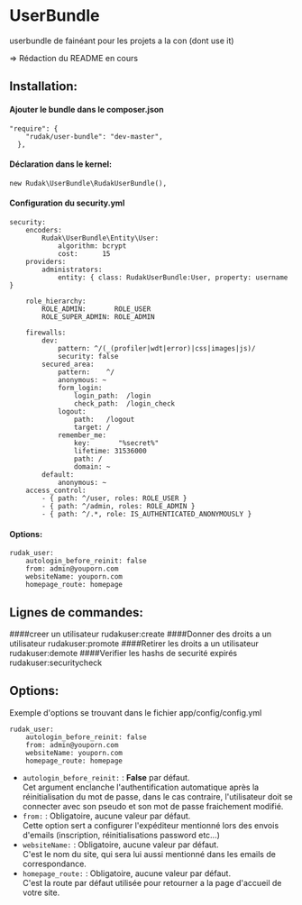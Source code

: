 # UserBundle
userbundle de fainéant pour les projets a la con (dont use it)

=> Rédaction du README en cours

## Installation:
#### Ajouter le bundle dans le composer.json

    "require": {
        "rudak/user-bundle": "dev-master",
      },
#### Déclaration dans le kernel:

    new Rudak\UserBundle\RudakUserBundle(),
    
#### Configuration du security.yml

    security:
        encoders:
            Rudak\UserBundle\Entity\User:
                algorithm: bcrypt
                cost:      15
        providers:
            administrators:
                entity: { class: RudakUserBundle:User, property: username }
    
        role_hierarchy:
            ROLE_ADMIN:       ROLE_USER
            ROLE_SUPER_ADMIN: ROLE_ADMIN
    
        firewalls:
            dev:
                pattern: ^/(_(profiler|wdt|error)|css|images|js)/
                security: false
            secured_area:
                pattern:    ^/
                anonymous: ~
                form_login:
                    login_path:  /login
                    check_path:  /login_check
                logout:
                    path:   /logout
                    target: /
                remember_me:
                    key:       "%secret%"
                    lifetime: 31536000
                    path: /
                    domain: ~
            default:
                anonymous: ~
        access_control:
            - { path: ^/user, roles: ROLE_USER }
            - { path: ^/admin, roles: ROLE_ADMIN }
            - { path: ^/.*, role: IS_AUTHENTICATED_ANONYMOUSLY }
            
#### Options:            
    
    rudak_user:
        autologin_before_reinit: false
        from: admin@youporn.com
        websiteName: youporn.com
        homepage_route: homepage
        
## Lignes de commandes:
####creer un utilisateur
    rudakuser:create
####Donner des droits a un utilisateur
    rudakuser:promote
####Retirer les droits a un utilisateur
    rudakuser:demote
####Verifier les hashs de securité expirés
    rudakuser:securitycheck
## Options:

Exemple d'options se trouvant dans le fichier app/config/config.yml

    rudak_user:
        autologin_before_reinit: false
        from: admin@youporn.com
        websiteName: youporn.com
        homepage_route: homepage


* ```autologin_before_reinit:``` : **False** par défaut.    
Cet argument enclanche l'authentification automatique après la réinitialisation du mot de passe, dans le cas contraire, l'utilisateur doit se connecter avec son pseudo et son mot de passe fraichement modifié.
* ```from:``` : Obligatoire, aucune valeur par défaut.   
Cette option sert a configurer l'expéditeur mentionné lors des envois d'emails (inscription, réinitialisations password etc...)
* ```websiteName:``` : Obligatoire, aucune valeur par défaut.   
C'est le nom du site, qui sera lui aussi mentionné dans les emails de correspondance.
* ```homepage_route:``` : Obligatoire, aucune valeur par défaut.   
C'est la route par défaut utilisée pour retourner a la page d'accueil de votre site.